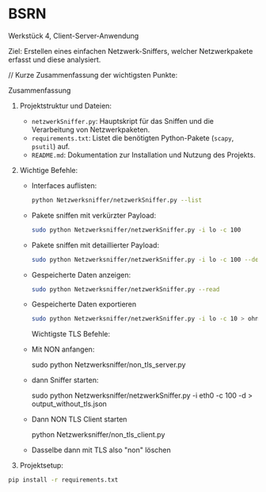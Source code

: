 # BSRN
Werkstück 4, Client-Server-Anwendung

Ziel: Erstellen eines einfachen Netzwerk-Sniffers, welcher Netzwerkpakete erfasst und diese analysiert.

// Kurze Zusammenfassung der wichtigsten Punkte:

Zusammenfassung

1. Projektstruktur und Dateien:
   - `netzwerkSniffer.py`: Hauptskript für das Sniffen und die Verarbeitung von Netzwerkpaketen.
   - `requirements.txt`: Listet die benötigten Python-Pakete (`scapy`, `psutil`) auf.
   - `README.md`: Dokumentation zur Installation und Nutzung des Projekts.

2. Wichtige Befehle:
   - Interfaces auflisten:
     ```bash
     python Netzwerksniffer/netzwerkSniffer.py --list
     ```
   - Pakete sniffen mit verkürzter Payload:
     ```bash
     sudo python Netzwerksniffer/netzwerkSniffer.py -i lo -c 100
     ```
   - Pakete sniffen mit detaillierter Payload:
     ```bash
     sudo python Netzwerksniffer/netzwerkSniffer.py -i lo -c 100 --detailed
     ```
   - Gespeicherte Daten anzeigen:
     ```bash
     sudo python Netzwerksniffer/netzwerkSniffer.py --read
     ```
   - Gespeicherte Daten exportieren
     ```bash
     sudo python Netzwerksniffer/netzwerkSniffer.py -i lo -c 10 > ohne_tls.txt
     ```

     Wichtigste TLS Befehle:

   - Mit NON anfangen:

     sudo python Netzwerksniffer/non_tls_server.py

   - dann Sniffer starten:

     sudo python Netzwerksniffer/netzwerkSniffer.py -i eth0 -c 100 -d > output_without_tls.json

   - Dann NON TLS Client starten

     python Netzwerksniffer/non_tls_client.py

   - Dasselbe dann mit TLS also "non" löschen

3. Projektsetup:

```bash
pip install -r requirements.txt
